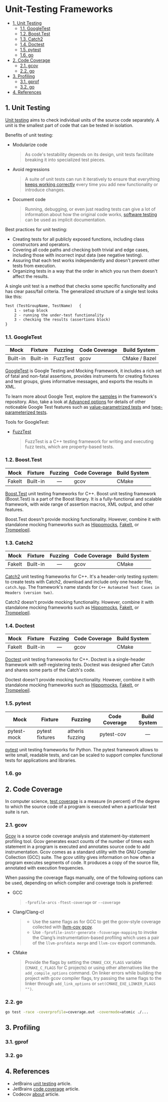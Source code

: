 # Unit-Testing Frameworks

- [1. Unit Testing](#1-unit-testing)
  - [1.1. GoogleTest](#11-googletest)
  - [1.2. Boost.Test](#12-boosttest)
  - [1.3. Catch2](#13-catch2)
  - [1.4. Doctest](#14-doctest)
  - [1.5. pytest](#15-pytest)
  - [1.6. go](#16-go)
- [2. Code Coverage](#2-code-coverage)
  - [2.1. gcov](#21-gcov)
  - [2.2. go](#22-go)
- [3. Profiling](#3-profiling)
  - [3.1. gprof](#31-gprof)
  - [3.2. go](#32-go)
- [4. References](#4-references)

## 1. Unit Testing

[Unit testing](../articles/software-testing.md#unit-testing) aims to check individual units of the source code separately. A unit is the smallest part of code that can be tested in isolation.

Benefits of unit testing:

- Modularize code
  > As code's testability depends on its design, unit tests facilitate breaking it into specialized test pieces.

- Avoid regressions
  > A suite of unit tests can run it iteratively to ensure that everything [keeps working correctly](../articles/software-testing.md#regression-testing) every time you add new functionality or introduce changes.

- Document code
  > Running, debugging, or even just reading tests can give a lot of information about how the original code works, [software testing](../articles/software-testing.md) can be used as implicit documentation.

Best practices for unit testing:

- Creating tests for all publicly exposed functions, including class constructors and operators.
- Covering all code paths and checking both trivial and edge cases, including those with incorrect input data (see negative testing).
- Assuring that each test works independently and doesn't prevent other tests from execution.
- Organizing tests in a way that the order in which you run them doesn't affect the results.

A single unit test is a method that checks some specific functionality and has clear pass/fail criteria. The generalized structure of a single test looks like this:

```txt
Test (TestGroupName, TestName)   {
    1 - setup block
    2 - running the under-test functionality
    3 - checking the results (assertions block)
}
```

### 1.1. GoogleTest

| Mock     | Fixture  | Fuzzing  | Code Coverage | Build System  |
| -------- | -------- | -------- | ------------- | ------------- |
| Built-in | Built-in | FuzzTest | gcov          | CMake / Bazel |

[GoogleTest](https://github.com/google/googletest) is Google Testing and Mocking Framework, it includes a rich set of fatal and non-fatal assertions, provides instruments for creating fixtures and test groups, gives informative messages, and exports the results in XML.

To learn more about Google Test, explore the [samples](https://github.com/google/googletest/blob/main/docs/samples.md) in the framework's repository. Also, take a look at [Advanced options](https://github.com/google/googletest/blob/main/docs/advanced.md#advanced-googletest-topics) for details of other noticeable Google Test features such as [value-parametrized tests](https://github.com/google/googletest/blob/main/docs/advanced.md#value-parameterized-tests) and [type-parameterized tests](https://github.com/google/googletest/blob/main/docs/advanced.md#type-parameterized-tests).

Tools for GoogleTest:

- [FuzzTest](https://github.com/google/fuzztest)
  > FuzzTest is a C++ testing framework for writing and executing fuzz tests, which are property-based tests.

### 1.2. Boost.Test

| Mock   | Fixture  | Fuzzing | Code Coverage | Build System |
| ------ | -------- | :-----: | ------------- | ------------ |
| FakeIt | Built-in |    —    | gcov          | CMake        |

[Boost.Test](https://www.boost.org/doc/libs/1_71_0/libs/test/doc/html/index.html) unit testing frameworks for C++. Boost unit testing framework (Boost.Test) is a part of the Boost library. It is a fully-functional and scalable framework, with wide range of assertion macros, XML output, and other features.

Boost.Test doesn't provide mocking functionality. However, combine it with standalone mocking frameworks such as [Hippomocks](https://github.com/dascandy/hippomocks), [FakeIt](https://github.com/eranpeer/FakeIt), or [Trompeloeil](https://github.com/rollbear/trompeloeil).

### 1.3. Catch2

|  Mock  | Fixture  | Fuzzing | Code Coverage | Build System |
| :----: | -------- | :-----: | ------------- | ------------ |
| FakeIt | Built-in |    —    | gcov          | CMake        |

[Catch2](https://github.com/catchorg/Catch2) unit testing frameworks for C++. It's a header-only testing system: to create tests with Catch2, download and include only one header file, `catch.hpp`. The framework's name stands for `C++ Automated Test Cases in Headers (version two)`.

Catch2 doesn't provide mocking functionality. However, combine it with standalone mocking frameworks such as [Hippomocks](https://github.com/dascandy/hippomocks), [FakeIt](https://github.com/eranpeer/FakeIt), or [Trompeloeil](https://github.com/rollbear/trompeloeil).

### 1.4. Doctest

| Mock   | Fixture  | Fuzzing | Code Coverage | Build System |
| ------ | -------- | :-----: | ------------- | ------------ |
| FakeIt | Built-in |    —    | gcov          | CMake        |

[Doctest](https://github.com/doctest/doctest) unit testing frameworks for C++. Doctest is a single-header framework with self-registering tests. Doctest was designed after Catch and shares some parts of the Catch's code.

Doctest doesn't provide mocking functionality. However, combine it with standalone mocking frameworks such as [Hippomocks](https://github.com/dascandy/hippomocks), [FakeIt](https://github.com/eranpeer/FakeIt), or [Trompeloeil](https://github.com/rollbear/trompeloeil).

### 1.5. pytest

| Mock        | Fixture         | Fuzzing         | Code Coverage | Build System |
| ----------- | --------------- | --------------- | ------------- | :----------: |
| pytest-mock | pytest fixtures | atheris fuzzing | pytest-cov    |      —       |

[pytest](https://github.com/pytest-dev/pytest/) unit testing frameworks for Python. The pytest framework allows to write small, readable tests, and can be scaled to support complex functional tests for applications and libraries.

### 1.6. go

## 2. Code Coverage

In computer science, [test coverage](../articles/software-testing.md#code-coverage) is a measure (in percent) of the degree to which the source code of a program is executed when a particular test suite is run.

### 2.1. gcov

[Gcov](https://en.wikipedia.org/wiki/Gcov) is a source code coverage analysis and statement-by-statement profiling tool. Gcov generates exact counts of the number of times each statement in a program is executed and annotates source code to add instrumentation. Gcov comes as a standard utility with the GNU Compiler Collection (GCC) suite. The gcov utility gives information on how often a program executes segments of code. It produces a copy of the source file, annotated with execution frequencies.

When passing the coverage flags manually, one of the following options can be used, depending on which compiler and coverage tools is preferred:

- GCC
  > `-fprofile-arcs` `-ftest-coverage` or `--coverage`

- Clang/Clang-cl
  >
  > - Use the same flags as for GCC to get the gcov-style coverage collected with [llvm-cov gcov](https://llvm.org/docs/CommandGuide/llvm-cov.html#llvm-cov-gcov).
  > - Use `-fprofile-instr-generate` `-fcoverage-mapping` to invoke the Clang’s instrumentation-based profiling which uses a pair of the `llvm-profdata merge` and `llvm-cov` export commands.

- CMake
  > Provide the flags by setting the `CMAKE_CXX_FLAGS` variable (`CMAKE_C_FLAGS` for C projects) or using other alternatives like the `add_compile_options` command. On linker errors while building the project with gcov compiler flags, try passing the same flags to the linker through `add_link_options` or `set(CMAKE_EXE_LINKER_FLAGS "")`.

### 2.2. go

```bash
go test -race -coverprofile=coverage.out -covermode=atomic ./...
```

## 3. Profiling

### 3.1. gprof

### 3.2. go

## 4. References

- JetBrains [unit testing](https://www.jetbrains.com/help/clion/unit-testing-tutorial.html#0) article.
- JetBrains [code coverage](https://www.jetbrains.com/help/clion/code-coverage-clion.html#0) article.
- Codecov [about](https://about.codecov.io/) article.
